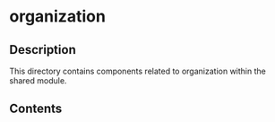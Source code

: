 # organization

## Description

This directory contains components related to organization within the shared module.

## Contents

<!-- List key files and subdirectories here -->
